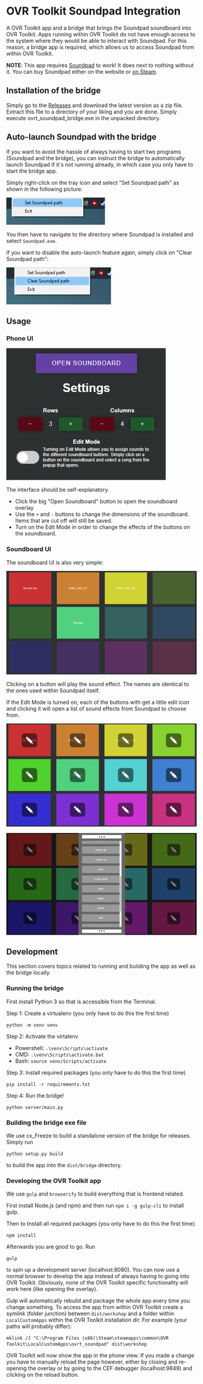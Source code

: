 # OVR Toolkit Soundpad Integration
A OVR Toolkit app and a bridge that brings the Soundpad soundboard into OVR Toolkit.
Apps running within OVR Toolkit do not have enough access to the system where they would be able to interact with Soundpad.
For this reason, a bridge app is required, which allows us to access Soundpad from within OVR Toolkit.

**NOTE**: This app requires [Soundpad](https://leppsoft.com/soundpad/en/) to work! It does next to nothing without it. You can buy Soundpad either on the website or [on Steam](https://store.steampowered.com/app/629520/Soundpad/).

## Installation of the bridge

Simply go to the [Releases](https://github.com/jangxx/OVRT_Soundpad/releases) and download the latest version as a zip file.
Extract this file to a directory of your liking and you are done.
Simply execute ovrt_soundpad_bridge.exe in the unpacked directory.

## Auto-launch Soundpad with the bridge

If you want to avoid the hassle of always having to start two programs (Soundpad and the bridge), you can instruct the bridge to automatically launch Soundpad if it's not running already, in which case you only have to start the bridge app.

Simply right-click on the tray icon and select "Set Soundpad path" as shown in the following picture:

![set soundpad path](assets/github/set_soundpad_path.png)

You then have to navigate to the directory where Soundpad is installed and select `Soundpad.exe`.

If you want to disable the auto-launch feature again, simply click on "Clear Soundpad path":

![clear soundpad path](assets/github/clear_soundpad_path.png)

## Usage

### Phone UI

![phone ui](assets/github/phone_interface.png)

The interface should be self-explanatory.
- Click the big "Open Soundboard" button to open the soundboard overlay
- Use the `+` and `-` buttons to change the dimensions of the soundboard. Items that are cut off will still be saved.
- Turn on the Edit Mode in order to change the effects of the buttons on the soundboard.

### Soundboard UI

The soundboard UI is also very simple:

![soundboard ui](assets/github/soundboard_interface.png)

Clicking on a button will play the sound effect. The names are identical to the ones used within Soundpad itself.

If the Edit Mode is turned on, each of the buttons with get a little edit icon and clicking it will open a list of sound effects from Soundpad to choose from.

![soundboard edit mode](assets/github/soundboard_edit_mode.png)

![soundboard sound list](assets/github/soundboard_sound_list.png)

## Development

This section covers topics related to running and building the app as well as the bridge locally.

### Running the bridge

First install Python 3 so that is accessible from the Terminal.

Step 1: Create a virtualenv (you only have to do this the first time)

	python -m venv venv

Step 2: Activate the virtalenv

- Powershell: `.\venv\Scripts\activate`
- CMD: `.\venv\Scripts\activate.bat`
- Bash: `source venv/Scripts/activate`

Step 3: Install required packages (you only have to do this the first time)

	pip install -r requirements.txt

Step 4: Run the bridge!

	python server/main.py

### Building the bridge exe file

We use cx_Freeze to build a standalone version of the bridge for releases.
Simply run

	python setup.py build

to build the app into the `dist/bridge` directory.

### Developing the OVR Toolkit app

We use `gulp` and `browserify` to build everything that is frontend related.

First install Node.js (and npm) and then run `npm i -g gulp-cli` to install gulp.

Then to tnstall all required packages (you only have to do this the first time):

	npm install

Afterwards you are good to go. Run

	gulp

to spin up a development server (localhost:8080).
You can now use a normal browser to develop the app instead of always having to going into OVR Toolkit.
Obviously, none of the OVR Toolkit specific functionality will work here (like opening the overlay).

Gulp will automatically rebuild and package the whole app every time you change something.
To access the app from within OVR Toolkit create a symlink (folder junction) between `dist/workshop` and a folder within `LocalCustomApps` within the OVR Toolkit installation dir.
For example (your paths will probably differ):

	mklink /J "C:\Program Files (x86)\Steam\steamapps\common\OVR Toolkit\LocalCustomApps\ovrt_soundpad" dist\workshop

OVR Toolkit will now show the app in the phone view.
If you made a change you have to manually reload the page however, either by closing and re-opening the overlay or by going to the CEF debugger (localhost:9849) and clicking on the reload button.
